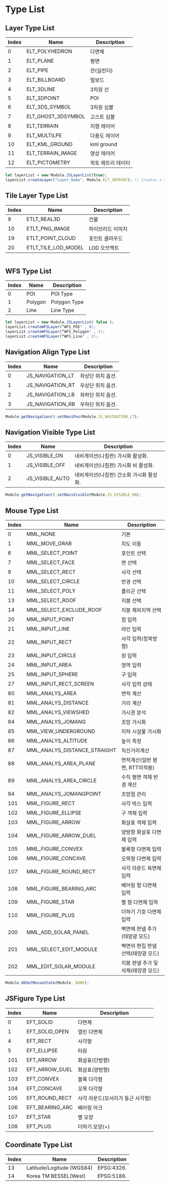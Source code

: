 # Type List

## Layer Type List

| Index | Name               | Description        |
| ----- | ------------------ | ------------------ |
| 0     | ELT_POLYHEDRON     | 다면체             |
| 1     | ELT_PLANE          | 평면               |
| 2     | ELT_PIPE           | 관(실린더)         |
| 3     | ELT_BILLBOARD      | 빌보드             |
| 4     | ELT_3DLINE         | 3차원 선           |
| 5     | ELT_3DPOINT        | POI                |
| 6     | ELT_3DS_SYMBOL     | 3차원 심볼         |
| 7     | ELT_GHOST_3DSYMBOL | 고스트 심볼        |
| 8     | ELT_TERRAIN        | 지형 레이어        |
| 9     | ELT_MULTILPE       | 다용도 레이어      |
| 10    | ELT_KML_GROUND     | kml ground         |
| 11    | ELT_TERRAIN_IMAGE  | 영상 레이어        |
| 12    | ELT_PICTOMETRY     | 픽토 메트리 데이터 |

```javascript
let layerList = new Module.JSLayerList(true);
layerList.createLayer("Layer_Name", Module.ELT_3DPOINT); // Creates a symbol text layer
```

## Tile Layer Type List

| Index | Name                | Description       |
| ----- | ------------------- | ----------------- |
| 9     | ETLT_REAL3D         | 건물              |
| 10    | ETLT_PNG_IMAGE      | 하이브리드 이미지 |
| 19    | ETLT_POINT_CLOUD    | 포인트 클라우드   |
| 20    | ETLT_TILE_LOD_MODEL | LOD 오브젝트      |

```javascript

```

## WFS Type List

| Index | Name    | Description  |
| ----- | ------- | ------------ |
| 0     | POI     | POI Type     |
| 1     | Polygon | Polygon Type |
| 2     | Line    | Line Type    |

```javascript
let layerList = new Module.JSLayerList( false );
layerList.createWFSLayer(“WFS_POI" , 0);
layerList.createWFSLayer(“WFS_Polygon" , 1);
layerList.createWFSLayer(“WFS_Line" , 2);
```

## Navigation Align Type List

| Index | Name             | Description       |
| ----- | ---------------- | ----------------- |
| 0     | JS_NAVIGATION_LT | 좌상단 위치 옵션. |
| 1     | JS_NAVIGATION_RT | 우상단 위치 옵션. |
| 2     | JS_NAVIGATION_LB | 좌하단 위치 옵션. |
| 3     | JS_NAVIGATION_RB | 우하단 위치 옵션. |

```javascript
Module.getNavigation().setNaviPos(Module.JS_NAVIGATION_LT);
```

## Navigation Visible Type List

| Index | Name            | Description                              |
| ----- | --------------- | ---------------------------------------- |
| 0     | JS_VISIBLE_ON   | 네비게이션(나침판) 가시화 활성화.        |
| 1     | JS_VISIBLE_OFF  | 네비게이션(나침판) 가시화 비 활성화.     |
| 2     | JS_VISIBLE_AUTO | 네비게이션(나침판) 간소화 가시화 활성화. |

```javascript
Module.getNavigation().setNaviVisible(Module.JS_VISIBLE_ON);
```

## Mouse Type List

| Index | Name                         | Description                         |
| ----- | ---------------------------- | ----------------------------------- |
| 0     | MML_NONE                     | 기본                                |
| 1     | MML_MOVE_GRAB                | 지도 이동                           |
| 6     | MML_SELECT_POINT             | 포인트 선택                         |
| 7     | MML_SELECT_FACE              | 면 선택                             |
| 9     | MML_SELECT_RECT              | 사각 선택                           |
| 10    | MML_SELECT_CIRCLE            | 반경 선택                           |
| 11    | MML_SELECT_POLY              | 폴리곤 선택                         |
| 13    | MML_SELECT_ROOF              | 지붕 선택                           |
| 14    | MML_SELECT_EXCLUDE_ROOF      | 지붕 제외지역 선택                  |
| 20    | MML_INPUT_POINT              | 점 입력                             |
| 21    | MML_INPUT_LINE               | 라인 입력                           |
| 22    | MML_INPUT_RECT               | 사각 입력(정북방향)                 |
| 23    | MML_INPUT_CIRCLE             | 원 입력                             |
| 24    | MML_INPUT_AREA               | 영역 입력                           |
| 25    | MML_INPUT_SPHERE             | 구 입력                             |
| 27    | MML_INPUT_RECT_SCREEN        | 사각 입력 상태                      |
| 80    | MML_ANALYS_AREA              | 면적 계산                           |
| 81    | MML_ANALYS_DISTANCE          | 거리 계산                           |
| 82    | MML_ANALYS_VIEWSHED          | 가시권 분석                         |
| 84    | MML_ANALYS_JOMANG            | 조망 가시화                         |
| 85    | MML_VIEW_UNDERGROUND         | 지하 시설물 가시화                  |
| 86    | MML_ANALYS_ALTITUDE          | 높이 측정                           |
| 87    | MML_ANALYS_DISTANCE_STRAIGHT | 직선거리계산                        |
| 88    | MML_ANALYS_AREA_PLANE        | 면적계산(일반 평면, RTT미적용)      |
| 89    | MML_ANALYS_AREA_CIRCLE       | 수직 평면 객체 반경 계산            |
| 94    | MML_ANALYS_JOMANGPOINT       | 조망점 관리                         |
| 101   | MML_FIGURE_RECT              | 사각 박스 입력                      |
| 102   | MML_FIGURE_ELLIPSE           | 구 객체 입력                        |
| 103   | MML_FIGURE_ARROW             | 화살표 객체 입력                    |
| 104   | MML_FIGURE_ARROW_DUEL        | 양방향 화살표 다면체 입력           |
| 105   | MML_FIGURE_CONVEX            | 볼록형 다면체 입력                  |
| 106   | MML_FIGURE_CONCAVE           | 오목형 다면체 입력                  |
| 107   | MML_FIGURE_ROUND_RECT        | 사각 라운드 육면체 입력             |
| 108   | MML_FIGURE_BEARING_ARC       | 베어링 형 다면체 입력               |
| 109   | MML_FIGURE_STAR              | 별 형 다면체 입력                   |
| 110   | MML_FIGURE_PLUS              | 더하기 기호 다면체 입력             |
| 200   | MML_ADD_SOLAR_PANEL          | 벽면에 판넬 추가(태양광 모드)       |
| 201   | MML_SELECT_EDIT_MODULE       | 벽면의 편집 판넬 선택(태양광 모드)  |
| 202   | MML_EDIT_SOLAR_MODULE        | 지붕 판넬 추가 및 삭제(태양광 모드) |

```javascript
Module.XDSetMouseState(Module._NONE);
```

## JSFigure Type List

| Index | Name            | Description                       |
| ----- | --------------- | --------------------------------- |
| 0     | EFT_SOLID       | 다면체                            |
| 1     | EFT_SOLID_OPEN  | 열린 다면체                       |
| 4     | EFT_RECT        | 사각형                            |
| 5     | EFT_ELLIPSE     | 타원                              |
| 101   | EFT_ARROW       | 화살표(단방향)                    |
| 102   | EFT_ARROW_DUEL  | 화살표(양방향)                    |
| 103   | EFT_CONVEX      | 볼록 다각형                       |
| 104   | EFT_CONCAVE     | 오목 다각형                       |
| 105   | EFT_ROUND_RECT  | 사각 라운드(모서리가 둥근 사각형) |
| 106   | EFT_BEARING_ARC | 베어링 아크                       |
| 107   | EFT_STAR        | 별 모양                           |
| 108   | EFT_PLUS        | 더하기 모양(+)                    |

## Coordinate Type List

| Index | Name                      | Description |
| ----- | ------------------------- | ----------- |
| 13    | Latitude/Logitude (WGS84) | EPSG:4326.  |
| 14    | Korea TM BESSEL(West)     | EPSG:5186.  |
